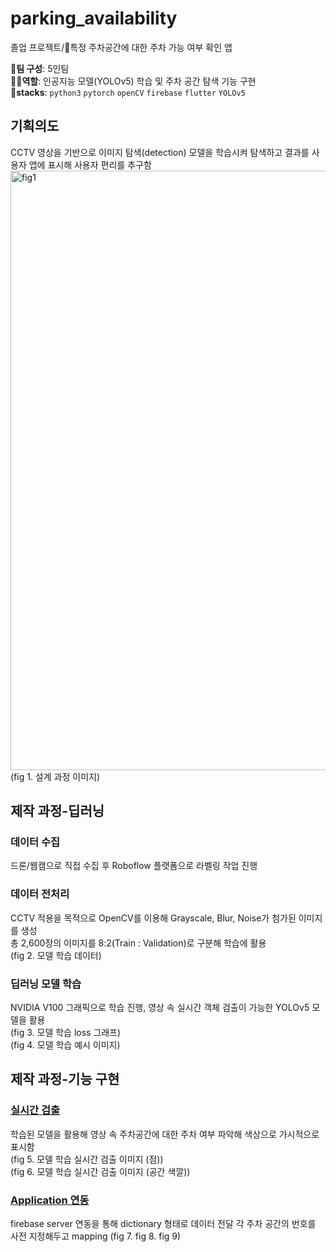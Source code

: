 # parking_availability
졸업 프로젝트/🚗특정 주차공간에 대한 주차 가능 여부 확인 앱   

👥**팀 구성**: 5인팀  
👩‍💻**역할**: 인공지능 모델(YOLOv5) 학습 및 주차 공간 탐색 기능 구현  
🧰**stacks**: ```python3``` ```pytorch``` ```openCV``` ```firebase``` ```flutter``` ```YOLOv5```

## 기획의도
CCTV 영상을 기반으로 이미지 탐색(detection) 모델을 학습시켜 탐색하고 결과를 사용자 앱에 표시해 사용자 편리를 추구함  
<img width="959" alt="fig1" src="https://github.com/noachilles/TIL/assets/74445032/0aa1267a-035a-4ed9-8139-cd108c2d0ff8">
(fig 1. 설계 과정 이미지)

## 제작 과정-딥러닝
### 데이터 수집
드론/웹캠으로 직접 수집 후 Roboflow 플랫폼으로 라벨링 작업 진행


### 데이터 전처리
CCTV 적용을 목적으로 OpenCV를 이용해 Grayscale, Blur, Noise가 첨가된 이미지를 생성  
총 2,600장의 이미지를 8:2(Train : Validation)로 구분해 학습에 활용  
(fig 2. 모델 학습 데이터)

### 딥러닝 모델 학습
NVIDIA V100 그래픽으로 학습 진행, 영상 속 실시간 객체 검출이 가능한 YOLOv5 모델을 활용  
(fig 3. 모델 학습 loss 그래프)  
(fig 4. 모델 학습 예시 이미지)

## 제작 과정-기능 구현  
### [실시간 검출]()
학습된 모델을 활용해 영상 속 주차공간에 대한 주차 여부 파악해 색상으로 가시적으로 표시함  
(fig 5. 모델 학습 실시간 검출 이미지 (점))  
(fig 6. 모델 학습 실시간 검출 이미지 (공간 색깔))

### [Application 연동]()
firebase server 연동을 통해 dictionary 형태로 데이터 전달
각 주차 공간의 번호를 사전 지정해두고 mapping
(fig 7. fig 8. fig 9)